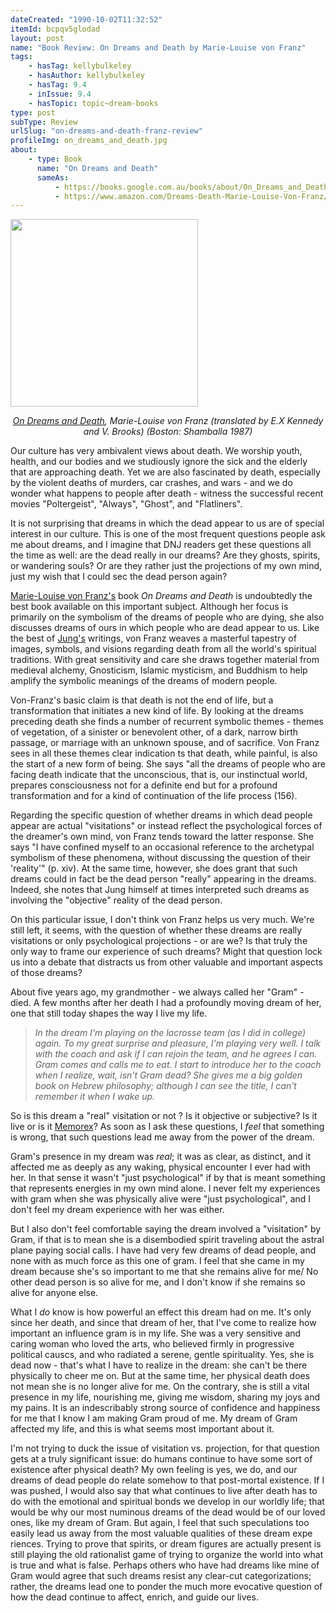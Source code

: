 ```yaml
---
dateCreated: "1990-10-02T11:32:52"
itemId: bcpqv5glodad
layout: post
name: "Book Review: On Dreams and Death by Marie-Louise von Franz"
tags:
    - hasTag: kellybulkeley
    - hasAuthor: kellybulkeley
    - hasTag: 9.4
    - inIssue: 9.4
    - hasTopic: topic~dream-books
type: post
subType: Review
urlSlug: "on-dreams-and-death-franz-review"
profileImg: on_dreams_and_death.jpg
about:
    - type: Book
      name: "On Dreams and Death"
      sameAs:
          - https://books.google.com.au/books/about/On_Dreams_and_Death.html?id=j113PwAACAAJ
          - https://www.amazon.com/Dreams-Death-Marie-Louise-Von-Franz/dp/0877734054
---
```


<img src="../images/on_dreams_and_death.jpg" width="300px" height="auto"/><!--nopreview--><div class="caption" style="text-align: center;"><i><a href="https://www.amazon.com/Dreams-Death-Marie-Louise-Von-Franz/dp/0877734054">On Dreams and Death</a>, Marie-Louise von Franz (translated by E.X Kennedy and V. Brooks) (Boston: Shamballa 1987)</i></div><!--/nopreview-->

Our culture has very ambivalent views about death. We worship youth, health, and our bodies and we studiously ignore the sick and the elderly that are approaching death. Yet we are also fascinated by death, especially by the violent deaths of murders, car crashes, and wars - and we do wonder what happens to people after death - witness the successful recent movies "Poltergeist", "Always", "Ghost", and "Flatliners".

It is not surprising that dreams in which the dead appear to us are of special interest in our culture. This is one of the most frequent questions people ask me about dreams, and I imagine that DNJ readers get these questions all the time as well: are the dead really in our dreams? Are they ghosts, spirits, or wandering souls? Or are they rather just the projections of my own mind, just my wish that I could sec the dead person again?

[Marie-Louise von Franz's](https://en.wikipedia.org/wiki/Marie-Louise_von_Franz) book _On Dreams and Death_ is undoubtedly the best book available on this important subject. Although her focus is primarily on the symbolism of the dreams of people who are dying, she also discusses dreams of ours in which people who are dead appear to us. Like the best of [Jung's](../topic~jung_and_dreams) writings, von Franz weaves a masterful tapestry of images, symbols, and visions regarding death from all the world's spiritual traditions. With great sensitivity and care she draws together material from medieval alchemy, Gnosticism, Islamic mysticism, and Buddhism to help amplify the symbolic meanings of the dreams of modern people.

Von-Franz's basic claim is that death is not the end of life, but a transformation that initiates a new kind of life. By looking at the dreams preceding death she finds a number of recurrent symbolic themes - themes of vegetation, of a sinister or benevolent other, of a dark, narrow birth passage, or marriage with an unknown spouse, and of sacrifice. Von Franz sees in all these themes clear indication ts that death, while painful, is also the start of a new form of being. She says "all the dreams of people who are facing death indicate that the unconscious, that is, our instinctual world, prepares consciousness not for a definite end but for a profound transformation and for a kind of continuation of the life process (156).

Regarding the specific question of whether dreams in which dead people appear are actual "visitations" or instead reflect the psychological forces of the dreamer's own mind, von Franz tends toward the latter response. She says "I have confined myself to an occasional reference to the archetypal symbolism of these phenomena, without discussing the question of their 'reality'" (p. xiv). At the same time, however, she does grant that such dreams could in fact be the dead person "really" appearing in the dreams. Indeed, she notes that Jung himself at times interpreted such dreams as involving the "objective" reality of the dead person.

On this particular issue, I don't think von Franz helps us very much. We're still left, it seems, with the question of whether these dreams are really visitations or only psychological projections - or are we? Is that truly the only way to frame our experience of such dreams? Might that question lock us into a debate that distracts us from other valuable and important aspects of those dreams?

About five years ago, my grandmother - we always called her "Gram" - died. A few months after her death I had a profoundly moving dream of her, one that still today shapes the way I live my life.

> _In the dream I'm playing on the lacrosse team (as I did in college) again. To my great surprise and pleasure, I'm playing very well. I talk with the coach and ask if I can rejoin the team, and he agrees I can. Gram comes and calls me to eat. I start to introduce her to the coach when I realize, wait, isn't Gram dead? She gives me a big golden book on Hebrew philosophy; although I can see the title, I can't remember it when I wake up._

So is this dream a "real" visitation or not ? Is it objective or subjective? Is it live or is it [Memorex](https://en.wikipedia.org/wiki/Memorex)? As soon as I ask these questions, I _feel_ that something is wrong, that such questions lead me away from the power of the dream.

Gram's presence in my dream was _real_; it was as clear, as distinct, and it affected me as deeply as any waking, physical encounter I ever had with her. In that sense it wasn't "just psychological" if by that is meant something that represents energies in my own mind alone. I never felt my experiences with gram when she was physically alive were "just psychological", and I don't feel my dream experience with her was either.

But I also don't feel comfortable saying the dream involved a "visitation" by Gram, if that is to mean she is a disembodied spirit traveling about the astral plane paying social calls. I have had very few dreams of dead people, and none with as much force as this one of gram. I feel that she came in my dream because she's so important to me that she remains alive for me/ No other dead person is so alive for me, and I don't know if she remains so alive for anyone else.

What I _do_ know is how powerful an effect this dream had on me. It's only since her death, and since that dream of her, that I've come to realize how important an influence gram is in my life. She was a very sensitive and caring woman who loved the arts, who believed firmly in progressive political causcs, and who radiated a serene, gentle spirituality. Yes, she is dead now - that's what I have to realize in the dream: she can't be there physically to cheer me on. But at the same time, her physical death does not mean she is no longer alive for me. On the contrary, she is still a vital presence in my life, nourishing me, giving me wisdom, sharing my joys and my pains. It is an indescribably strong source of confidence and happiness for me that I know I am making Gram proud of me. My dream of Gram affected my life, and this is what seems most important about it.

I'm not trying to duck the issue of visitation vs. projection, for that question gets at a truly significant issue: do humans continue to have some sort of existence after physical death? My own feeling is yes, we do, and our dreams of dead people do relate somehow to that post-mortal existence. If I was pushed, I would also say that what continues to live after death has to do with the emotional and spiritual bonds we develop in our worldly life; that would be why our most numinous dreams of the dead would be of our loved ones, like my dream of Gram. But again, I feel that such speculations too easily lead us away from the most valuable qualities of these dream expe riences. Trying to prove that spirits, or dream figures are actually present is still playing the old rationalist game of trying to organize the world into what is true and what is false. Perhaps others who have had dreams like mine of Gram would agree that such dreams resist any clear-cut categorizations; rather, the dreams lead one to ponder the much more evocative question of how the dead continue to affect, enrich, and guide our lives.
